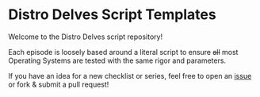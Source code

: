 # Distro Delves Script Templates

Welcome to the Distro Delves script repository!

Each episode is loosely based around a literal script to ensure ~~all~~ most Operating Systems are tested with the same rigor and parameters.

If you have an idea for a new checklist or series, feel free to open an [issue](https://github.com/egee-irl/distro-delves/issues) or fork & submit a pull request!
